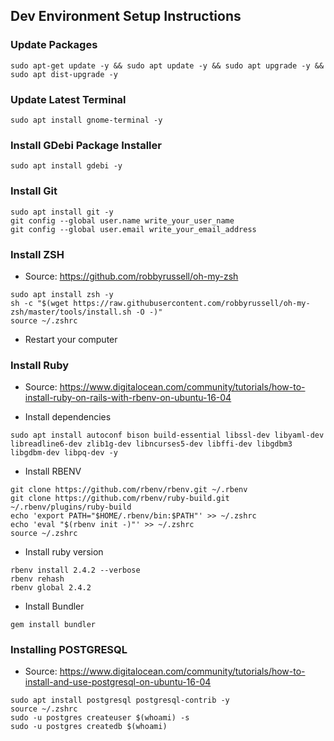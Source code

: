 ## Dev Environment Setup Instructions

### Update Packages

```
sudo apt-get update -y && sudo apt update -y && sudo apt upgrade -y && sudo apt dist-upgrade -y
```

### Update Latest Terminal

```
sudo apt install gnome-terminal -y
```

### Install GDebi Package Installer

```
sudo apt install gdebi -y
```

### Install Git

```
sudo apt install git -y
git config --global user.name write_your_user_name
git config --global user.email write_your_email_address
```

### Install ZSH

- Source: https://github.com/robbyrussell/oh-my-zsh

```
sudo apt install zsh -y
sh -c "$(wget https://raw.githubusercontent.com/robbyrussell/oh-my-zsh/master/tools/install.sh -O -)"
source ~/.zshrc
```

- Restart your computer

### Install Ruby

- Source: https://www.digitalocean.com/community/tutorials/how-to-install-ruby-on-rails-with-rbenv-on-ubuntu-16-04

- Install dependencies

```
sudo apt install autoconf bison build-essential libssl-dev libyaml-dev libreadline6-dev zlib1g-dev libncurses5-dev libffi-dev libgdbm3 libgdbm-dev libpq-dev -y
```

- Install RBENV

```
git clone https://github.com/rbenv/rbenv.git ~/.rbenv
git clone https://github.com/rbenv/ruby-build.git ~/.rbenv/plugins/ruby-build
echo 'export PATH="$HOME/.rbenv/bin:$PATH"' >> ~/.zshrc
echo 'eval "$(rbenv init -)"' >> ~/.zshrc
source ~/.zshrc
```

- Install ruby version

```
rbenv install 2.4.2 --verbose
rbenv rehash
rbenv global 2.4.2
```

- Install Bundler

```
gem install bundler
```

### Installing POSTGRESQL

- Source: https://www.digitalocean.com/community/tutorials/how-to-install-and-use-postgresql-on-ubuntu-16-04

```
sudo apt install postgresql postgresql-contrib -y
source ~/.zshrc
sudo -u postgres createuser $(whoami) -s
sudo -u postgres createdb $(whoami)
```
